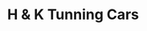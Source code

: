 ---
title: "H & K Tunning Cars"
url: /cochabamba/h-y-k-tunning-cars/
shop: reparación de automóviles
---